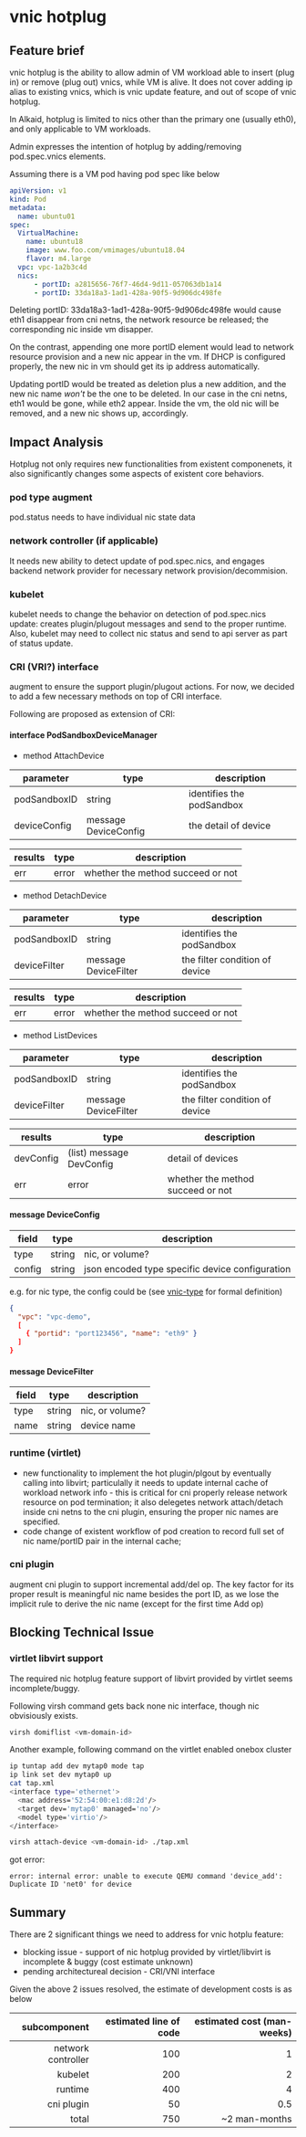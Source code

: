 # vnic hotplug

## Feature brief
vnic hotplug is the ability to allow admin of VM workload able to insert (plug in) or remove (plug out) vnics, while VM is alive. It does not cover adding ip alias to existing vnics, which is vnic update feature, and out of scope of vnic hotplug.

In Alkaid, hotplug is limited to nics other than the primary one (usually eth0), and only applicable to VM workloads.

Admin expresses the intention of hotplug by adding/removing pod.spec.vnics elements.

Assuming there is a VM pod having pod spec like below
```yaml
apiVersion: v1
kind: Pod
metadata:
  name: ubuntu01
spec:
  VirtualMachine:
    name: ubuntu18
    image: www.foo.com/vmimages/ubuntu18.04
    flavor: m4.large
  vpc: vpc-1a2b3c4d
  nics:
      - portID: a2815656-76f7-46d4-9d11-057063db1a14
      - portID: 33da18a3-1ad1-428a-90f5-9d906dc498fe
```

Deleting portID: 33da18a3-1ad1-428a-90f5-9d906dc498fe would cause eth1 disappear from cni netns, the network resource be released; the corresponding nic inside vm disapper. 

On the contrast, appending one more portID element would lead to network resource provision and a new nic appear in the vm. If DHCP is configured properly, the new nic in vm should get its ip address automatically.

Updating portID would be treated as deletion plus a new addition, and the new nic name *won't* be the one to be deleted. In our case in the cni netns, eth1 would be gone, while eth2 appear. Inside the vm, the old nic will be removed, and a new nic shows up, accordingly.

## Impact Analysis
Hotplug not only requires new functionalities from existent componenets, it also significantly changes some aspects of existent core behaviors.

### pod type augment
pod.status needs to have individual nic state data

### network controller (if applicable)
It needs new ability to detect update of pod.spec.nics, and engages backend network provider for necessary network provision/decommision.

### kubelet
kubelet needs to change the behavior on detection of pod.spec.nics update: creates plugin/plugout messages and send to the proper runtime.
Also, kubelet may need to collect nic status and send to api server as part of status update.

### CRI (VRI?) interface
augment to ensure the support plugin/plugout actions. For now, we decided to add a few necessary methods on top of CRI interface.

Following are proposed as extension of CRI:
#### interface PodSandboxDeviceManager
* method AttachDevice

| parameter | type | description |
| --- | --- | --- |
| podSandboxID | string | identifies the podSandbox |
| deviceConfig | message DeviceConfig | the detail of device |

| results | type | description |
| --- | --- | --- |
| err | error | whether the method succeed or not |

* method DetachDevice

| parameter | type | description |
| --- | --- | --- |
| podSandboxID | string | identifies the podSandbox |
| deviceFilter | message DeviceFilter | the filter condition of device |

| results | type | description |
| --- | --- | --- |
| err | error | whether the method succeed or not |

* method ListDevices

| parameter | type | description |
| --- | --- | --- |
| podSandboxID | string | identifies the podSandbox |
| deviceFilter | message DeviceFilter | the filter condition of device |

| results | type | description |
| --- | --- | --- |
| devConfig | (list) message DevConfig | detail of devices |
| err | error | whether the method succeed or not |

#### message DeviceConfig

| field | type | description |
| --- | --- | --- |
| type | string | nic, or volume? |
| config | string | json encoded type specific device configuration |

e.g. for nic type, the config could be (see [vnic-type](https://github.com/futurewei-cloud/cniplugins/blob/master/vnic/types.go) for formal definition)
```json
{
  "vpc": "vpc-demo",
  [ 
    { "portid": "port123456", "name": "eth9" }
  ]
}
```

#### message DeviceFilter

| field | type | description |
| --- | --- | --- |
| type | string | nic, or volume? |
| name | string | device name |


### runtime (virtlet)
* new functionality to implement the hot plugin/plgout by eventually calling into libvirt; particulally it needs to update internal cache of workload network info - this is critical for cni properly release network resource on pod termination; it also delegetes network attach/detach inside cni netns to the cni plugin, ensuring the proper nic names are specified.
* code change of existent workflow of pod creation to record full set of nic name/portID pair in the internal cache;

### cni plugin
augment cni plugin to support incremental add/del op. The key factor for its proper result is meaningful nic name besides the port ID, as we lose the implicit rule to derive the nic name (except for the first time Add op)

## Blocking Technical Issue
### virtlet libvirt support
The required nic hotplug feature support of libvirt provided by virtlet seems incomplete/buggy. 

Following virsh command gets back none nic interface, though nic  obvisiously exists.  
```bash
virsh domiflist <vm-domain-id>
```

Another example, following command on the virtlet enabled onebox cluster 
```bash
ip tuntap add dev mytap0 mode tap
ip link set dev mytap0 up
cat tap.xml
<interface type='ethernet'>
  <mac address='52:54:00:e1:d8:2d'/>
  <target dev='mytap0' managed='no'/>
  <model type='virtio'/>
</interface>

virsh attach-device <vm-domain-id> ./tap.xml
```
got error:
```
error: internal error: unable to execute QEMU command 'device_add': Duplicate ID 'net0' for device
```

## Summary
There are 2 significant things we need to address for vnic hotplu feature:
* blocking issue - support of nic hotplug provided by virtlet/libvirt is incomplete & buggy (cost estimate unknown)
* pending architectureal decision - CRI/VNI interface

Given the above 2 issues resolved, the estimate of development costs is as below

| subcomponent | estimated line of code | estimated cost (man-weeks) |
| ---:      |  ---:     | ---: |
| network controller | 100 | 1 |
| kubelet | 200 | 2 | 
| runtime | 400 | 4 |
| cni plugin | 50 | 0.5 |
| total | 750 | ~2 man-months |

